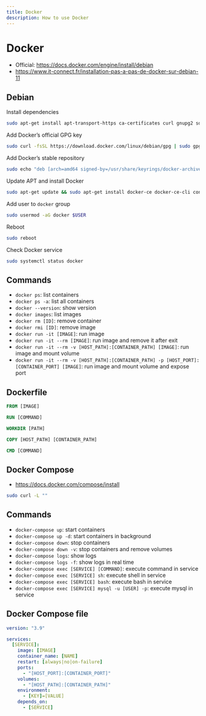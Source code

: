 ```yaml
---
title: Docker
description: How to use Docker
---
```


# Docker

- Official: <https://docs.docker.com/engine/install/debian>
- <https://www.it-connect.fr/installation-pas-a-pas-de-docker-sur-debian-11>

## Debian

Install dependencies

```bash
sudo apt-get install apt-transport-https ca-certificates curl gnupg2 software-properties-common
```

Add Docker’s official GPG key

```bash
sudo curl -fsSL https://download.docker.com/linux/debian/gpg | sudo gpg --dearmor -o /usr/share/keyrings/docker-archive-keyring.gpg
```

Add Docker’s stable repository

```bash
sudo echo "deb [arch=amd64 signed-by=/usr/share/keyrings/docker-archive-keyring.gpg] https://download.docker.com/linux/debian $(lsb_release -cs) stable" | sudo tee /etc/apt/sources.list.d/docker.list
```

Update APT and install Docker

```bash
sudo apt-get update && sudo apt-get install docker-ce docker-ce-cli containerd.io
```

Add user to `docker` group

```bash
sudo usermod -aG docker $USER
```

Reboot

```bash
sudo reboot
```

Check Docker service

```bash
sudo systemctl status docker
```

## Commands

- `docker ps`: list containers
- `docker ps -a`: list all containers
- `docker --version`: show version
- `docker images`: list images
- `docker rm [ID]`: remove container
- `docker rmi [ID]`: remove image
- `docker run -it [IMAGE]`: run image
- `docker run -it --rm [IMAGE]`: run image and remove it after exit
- `docker run -it --rm -v [HOST_PATH]:[CONTAINER_PATH] [IMAGE]`: run image and mount volume
- `docker run -it --rm -v [HOST_PATH]:[CONTAINER_PATH] -p [HOST_PORT]:[CONTAINER_PORT] [IMAGE]`: run image and mount volume and expose port

## Dockerfile

```dockerfile
FROM [IMAGE]

RUN [COMMAND]

WORKDIR [PATH]

COPY [HOST_PATH] [CONTAINER_PATH]

CMD [COMMAND]
```

## Docker Compose

- <https://docs.docker.com/compose/install>

```bash
sudo curl -L ""
```

## Commands

- `docker-compose up`: start containers
- `docker-compose up -d`: start containers in background
- `docker-compose down`: stop containers
- `docker-compose down -v`: stop containers and remove volumes
- `docker-compose logs`: show logs
- `docker-compose logs -f`: show logs in real time
- `docker-compose exec [SERVICE] [COMMAND]`: execute command in service
- `docker-compose exec [SERVICE] sh`: execute shell in service
- `docker-compose exec [SERVICE] bash`: execute bash in service
- `docker-compose exec [SERVICE] mysql -u [USER] -p`: execute mysql in service

## Docker Compose file

```yaml
version: "3.9"

services:
  [SERVICE]:
    image: [IMAGE]
    container_name: [NAME]
    restart: [always|no|on-failure]
    ports:
      - "[HOST_PORT]:[CONTAINER_PORT]"
    volumes:
      - "[HOST_PATH]:[CONTAINER_PATH]"
    environment:
      - [KEY]=[VALUE]
    depends_on:
      - [SERVICE]
```
